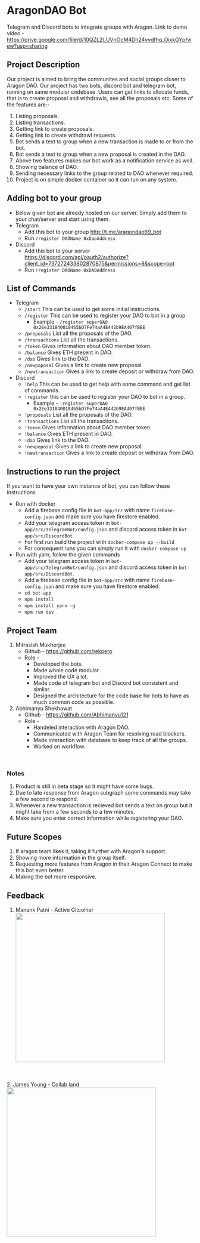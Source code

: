 # AragonDAO Bot
Telegram and Discord bots to integrate groups with Aragon.
Link to demo video - https://drive.google.com/file/d/10QZL2l_UVnOcM4Dh24vvdfhq_OixkGYp/view?usp=sharing
## Project Description
Our project is aimed to bring the communites and social groups closer to Aragon DAO. Our project has two bots, discord bot and telegram bot, running on same modular codebase. Users can get links to allocate funds, that is to create proposal and withdrawls, see all the proposals etc.
Some of the features are:- 
1. Listing proposals.
2. Listing transactions.
4. Getting link to create proposals.
3. Getting link to create withdrawl requests.
3. Bot sends a text to group when a new transaction is made to or from the bot.
4. Bot sends a text to group when a new proposal is created in the DAO.
5. Above two features makes our bot work as a notification service as well.
6. Showing balance of DAO.
7. Sending necessary links to the group related to DAO whenever required.
8. Project is on simple docker container so it can run on any system.

## Adding bot to your group
* Below given bot are already hosted on our server. Simply add them to your chat/server and start using them.
* Telegram 
  - Add this bot to your group http://t.me/aragondao69_bot
  - Run `/register DAOName 0xDaoAddress`
* Discord 
  - Add this bot to your server https://discord.com/api/oauth2/authorize?client_id=737272433802870875&permissions=8&scope=bot
  -  Run `!register DAOName 0xDAOAddress`
## List of Commands
* Telegram
  - `/start` This can be used to get some initial instructions.
  - `/register` This can be used to register your DAO to bot in a group.
    - Example - `/register superDAO 0x2Ee331840018465bD7Fe74aA4E442b9EA407fBBE`
  - `/proposals` List all the proposals of the DAO.
  - `/transactions` List all the transactions.
  - `/token` Gives information about DAO member token.
  - `/balance` Gives ETH present in DAO.
  - `/dao` Gives link to the DAO.
  - `/newpoposal` Gives a link to create new proposal.
  - `/newtransaction` Gives a link to create deposit or withdraw from DAO.
* Discord
  - `!help` This can be used to get help with some command and get list of commands.
  - `!register` this can be used to register your DAO to bot in a group.
    - Example - `!register superDAO 0x2Ee331840018465bD7Fe74aA4E442b9EA407fBBE`
  - `!proposals` List all the proposals of the DAO.
  - `!transactions` List all the transactions.
  - `!token` Gives information about DAO member token.
  - `!balance` Gives ETH present in DAO.
  - `!dao` Gives link to the DAO.
  - `!newpoposal` Gives a link to create new proposal.
  - `!newtransaction` Gives a link to create deposit or withdraw from DAO.
## Instructions to run the project
If you want to have your own instance of bot, you can follow these instructions
* Run with docker
  - Add a firebase config file in `bot-app/src` with name `firebase-config.json` and make sure you have firestore enabled.
  - Add your telegram access token in `bot-app/src/TelegramBot/config.json` and discord access token in `bot-app/src/DiscordBot`.
  - For first run build the project with `docker-compose up --build`
  - For consequent runs you can simply run it with `docker-compose up`
* Run with yarn, follow the given commands
  - Add your telegram access token in `bot-app/src/TelegramBot/config.json` and discord access token in `bot-app/src/DiscordBot`.
  - Add a firebase config file in `bot-app/src` with name `firebase-config.json` and make sure you have firestore enabled.
  - `cd bot-app`
  - `npm install`
  - `npm install yarn -g`
  - `npm run dev`


## Project Team
1. Mitrasish Mukherjee
    * Github - https://github.com/rekpero
    * Role - 
        * Developed the bots.
        * Made whole code modular.
        * Improved the UX a lot.
        * Made code of telegram bot and Discord bot consistent and similar.
        * Designed the architecture for the code base for bots to have as much common code as possible.
2. Abhimanyu Shekhawat 
    * Github - https://github.com/Abhimanyu121
    * Role - 
        * Handeled interaction with Aragon DAO.
        * Communicated with Aragon Team for resolving road blockers.
        * Made interaction with database to keep track of all the groups.
        * Worked on workflow.
<br>



### Notes
1. Product is still in beta stage so it might have some bugs.
2. Due to late response from Aragon subgraph some commands may take a few second to respond.
3. Whenever a new transaction is recieved bot sends a text on group but it might take from a few seconds to a few minutes.
4. Make sure you enter correct information while registering your DAO.

## Future Scopes
1. If aragon team likes it, taking it further with Aragon's support.
2. Showing more information in the group itself.
3. Requesting more features from Aragon in their Aragon Connect to make this bot even better.
4. Making the bot more responsive.

## Feedback
1. Manank Patni - Active Gitcoiner <br> <img src="https://i.imgur.com/QqZudUX.jpg" width="400">
<br>
<br>
2. James Young - Collab land <img src="https://cdn.discordapp.com/attachments/690649470215520349/737275913011724368/Screenshot_20200727-171232.png" width="400">
